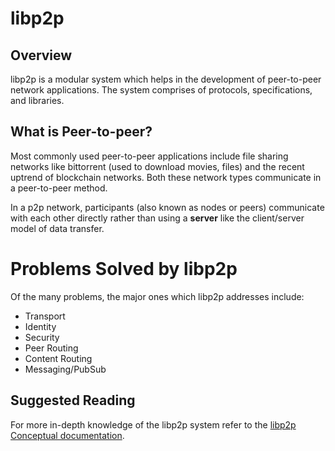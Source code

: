 # libp2p
## Overview

libp2p is a modular system which helps in the development of peer-to-peer network applications. The system comprises of protocols, specifications, and libraries.

## What is Peer-to-peer?

Most commonly used peer-to-peer applications include file sharing networks like bittorrent (used to download movies, files) and the recent uptrend of blockchain networks. Both these network types communicate in a peer-to-peer method.

In a p2p network, participants (also known as nodes or peers) communicate with each other directly rather than using a **server** like the client/server model of data transfer.

# Problems Solved by libp2p

Of the many problems, the major ones which libp2p addresses include:
- Transport
- Identity
- Security
- Peer Routing
- Content Routing
- Messaging/PubSub

## Suggested Reading

For more in-depth knowledge of the libp2p system refer to the [libp2p Conceptual documentation](https://docs.libp2p.io/concepts/).